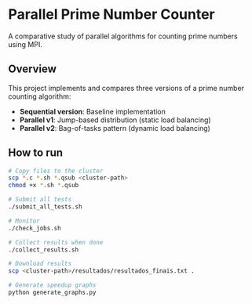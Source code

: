 # Parallel Prime Number Counter

A comparative study of parallel algorithms for counting prime numbers using MPI.

## Overview

This project implements and compares three versions of a prime number counting algorithm:
- **Sequential version**: Baseline implementation
- **Parallel v1**: Jump-based distribution (static load balancing)
- **Parallel v2**: Bag-of-tasks pattern (dynamic load balancing)

## How to run
```bash
# Copy files to the cluster
scp *.c *.sh *.qsub <cluster-path>
chmod +x *.sh *.qsub

# Submit all tests
./submit_all_tests.sh

# Monitor
./check_jobs.sh

# Collect results when done
./collect_results.sh

# Download results
scp <cluster-path>/resultados/resultados_finais.txt .

# Generate speedup graphs
python generate_graphs.py
```
